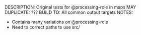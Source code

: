DESCRIPTION: Original tests for @processing-role in maps
MAY DUPLICATE: ???
BUILD TO: All common output targets
NOTES: 
* Contains many variations on @processing-role
* Need to correct paths to use src/
